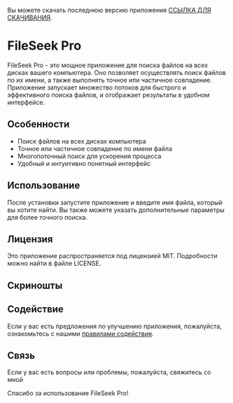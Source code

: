 Вы можете скачать последнюю версию приложения [ССЫЛКА ДЛЯ СКАЧИВАНИЯ](https://github.com/AirSoftick/FileSeek-Pro/releases/tag/untagged-1eff411833f6a375a264).
# FileSeek Pro

FileSeek Pro - это мощное приложение для поиска файлов на всех дисках вашего компьютера. Оно позволяет осуществлять поиск файлов по их имени, а также выполнять точное или частичное совпадение. Приложение запускает множество потоков для быстрого и эффективного поиска файлов, и отображает результаты в удобном интерфейсе.

## Особенности

- Поиск файлов на всех дисках компьютера
- Точное или частичное совпадение по имени файла
- Многопоточный поиск для ускорения процесса
- Удобный и интуитивно понятный интерфейс

## Использование

После установки запустите приложение и введите имя файла, который вы хотите найти. Вы также можете указать дополнительные параметры для более точного поиска.

## Лицензия

Это приложение распространяется под лицензией MIT. Подробности можно найти в файле LICENSE.

## Скриношты

## Содействие

Если у вас есть предложения по улучшению приложения, пожалуйста, ознакомьтесь с нашими [правилами содействия](CONTRIBUTING.md).

## Связь

Если у вас есть вопросы или проблемы, пожалуйста, свяжитесь со мной

Спасибо за использование FileSeek Pro!
